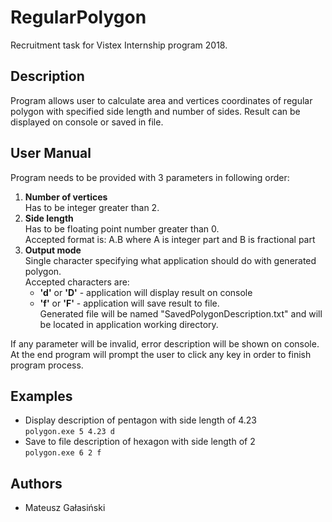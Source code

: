 # RegularPolygon
Recruitment task for Vistex Internship program 2018. 

## Description
Program allows user to calculate area and vertices coordinates of regular polygon with specified side length and number of sides.
Result can be displayed on console or saved in file.

## User Manual
Program needs to be provided with 3 parameters in following order:
  1. **Number of vertices**  
      Has to be integer greater than 2.
  2. **Side length**   
     Has to be floating point number greater than 0.  
     Accepted format is: A.B where A is integer part and B is fractional part 
  3. **Output mode**   
     Single character specifying what application should do with generated polygon.   
     Accepted characters are:     
     * **'d'** or **'D'** - application will display result on console    
     * **'f'**  or **'F'** - application will save result to file.     
     Generated file will be named "SavedPolygonDescription.txt" and will be located in application working directory.   
      
If any parameter will be invalid, error description will be shown on console.
At the end program will prompt the user to click any key in order to finish program process.

        
## Examples

* Display description of pentagon with side length of 4.23     
`polygon.exe 5 4.23 d`    
* Save to file description of hexagon with side length of 2     
`polygon.exe 6 2 f`   

## Authors  

* Mateusz Gałasiński
